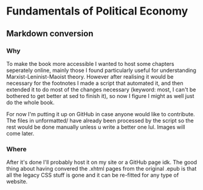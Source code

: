 # Fundamentals of Political Economy
## Markdown conversion

### Why
To make the book more accessible I wanted to host some chapters seperately online, mainly those I found particularly useful for understanding Marxist-Leninist-Maoist theory. However after realising it would be necessary for the footnotes I made a script that automated it, and then extended it to do most of the changes necessary (keyword: most, I can't be bothered to get better at sed to finish it), so now I figure I might as well just do the whole book.

For now I'm putting it up on GitHub in case anyone would like to contribute. The files in unformatted/ have already been processed by the script so the rest would be done manually unless u write a better one lul. Images will come later.

### Where

After it's done I'll probably host it on my site or a GitHub page idk. The good thing about having convered the .xhtml pages from the original .epub is that all the legacy CSS stuff is gone and it can be re-fitted for any type of website.